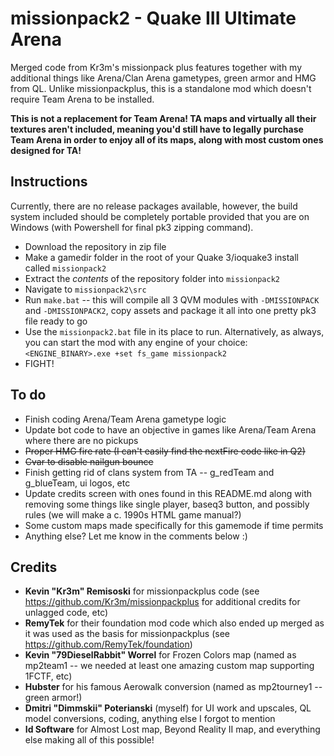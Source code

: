 # missionpack2 - Quake III Ultimate Arena
 Merged code from Kr3m's missionpack plus features together with my additional things like Arena/Clan Arena gametypes, green armor and HMG from QL. Unlike missionpackplus, this is a standalone mod which doesn't require Team Arena to be installed.
 
**This is not a replacement for Team Arena! TA maps and virtually all their textures aren't included, meaning you'd still have to legally purchase Team Arena in order to enjoy all of its maps, along with most custom ones designed for TA!**

## Instructions
Currently, there are no release packages available, however, the build system included should be completely portable provided that you are on Windows (with Powershell for final pk3 zipping command).
- Download the repository in zip file
- Make a gamedir folder in the root of your Quake 3/ioquake3 install called `missionpack2`
- Extract the *contents* of the repository folder into `missionpack2`
- Navigate to `missionpack2\src`
- Run `make.bat` -- this will compile all 3 QVM modules with `-DMISSIONPACK` and `-DMISSIONPACK2`, copy assets and package it all into one pretty pk3 file ready to go
- Use the `missionpack2.bat` file in its place to run. Alternatively, as always, you can start the mod with any engine of your choice:
  `<ENGINE_BINARY>.exe +set fs_game missionpack2`
- FIGHT!

## To do
- Finish coding Arena/Team Arena gametype logic
- Update bot code to have an objective in games like Arena/Team Arena where there are no pickups
- ~~Proper HMG fire rate (I can't easily find the nextFire code like in Q2)~~
- ~~Cvar to disable nailgun bounce~~
- Finish getting rid of clans system from TA -- g_redTeam and g_blueTeam, ui logos, etc
- Update credits screen with ones found in this README.md along with removing some things like single player, baseq3 button, and possibly rules (we will make a c. 1990s HTML game manual?)
- Some custom maps made specifically for this gamemode if time permits
- Anything else? Let me know in the comments below :)



 ## Credits
 - **Kevin "Kr3m" Remisoski** for missionpackplus code (see <https://github.com/Kr3m/missionpackplus> for additional credits for unlagged code, etc)
 - **RemyTek** for their foundation mod code which also ended up merged as it was used as the basis for missionpackplus (see <https://github.com/RemyTek/foundation>)
 - **Kevin "79DieselRabbit" Worrel** for Frozen Colors map (named as mp2team1 -- we needed at least one amazing custom map supporting 1FCTF, etc)
 - **Hubster** for his famous Aerowalk conversion (named as mp2tourney1 -- green armor!)
 - **Dmitri "Dimmskii" Poterianski** (myself) for UI work and upscales, QL model conversions, coding, anything else I forgot to mention
 - **Id Software** for Almost Lost map, Beyond Reality II map, and everything else making all of this possible!
